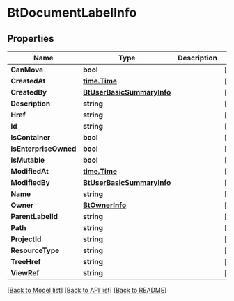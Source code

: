 # BtDocumentLabelInfo

## Properties

Name | Type | Description | Notes
------------ | ------------- | ------------- | -------------
**CanMove** | **bool** |  | [optional] 
**CreatedAt** | [**time.Time**](time.Time.md) |  | [optional] 
**CreatedBy** | [**BtUserBasicSummaryInfo**](BTUserBasicSummaryInfo.md) |  | [optional] 
**Description** | **string** |  | [optional] 
**Href** | **string** |  | [optional] 
**Id** | **string** |  | [optional] 
**IsContainer** | **bool** |  | [optional] 
**IsEnterpriseOwned** | **bool** |  | [optional] 
**IsMutable** | **bool** |  | [optional] 
**ModifiedAt** | [**time.Time**](time.Time.md) |  | [optional] 
**ModifiedBy** | [**BtUserBasicSummaryInfo**](BTUserBasicSummaryInfo.md) |  | [optional] 
**Name** | **string** |  | [optional] 
**Owner** | [**BtOwnerInfo**](BTOwnerInfo.md) |  | [optional] 
**ParentLabelId** | **string** |  | [optional] 
**Path** | **string** |  | [optional] 
**ProjectId** | **string** |  | [optional] 
**ResourceType** | **string** |  | [optional] 
**TreeHref** | **string** |  | [optional] 
**ViewRef** | **string** |  | [optional] 

[[Back to Model list]](../README.md#documentation-for-models) [[Back to API list]](../README.md#documentation-for-api-endpoints) [[Back to README]](../README.md)


